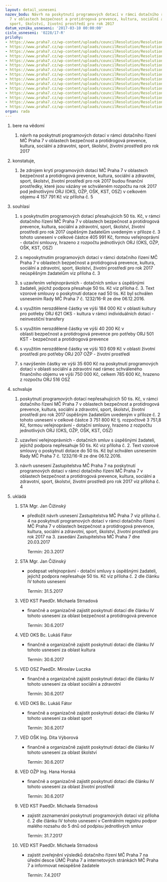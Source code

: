 ```yaml
---
layout: detail_usneseni
nazev_bodu: Návrh na poskytnutí programových dotací v rámci dotačního řízení MČ Praha
  7 v oblastech bezpečnost a protidrogová prevence, kultura, sociální a zdravotní,
  sport, školství, životní prostředí pro rok 2017
datum_vzniku_usneseni: '2017-03-10 00:00:00'
cislo_usneseni: '0228/17-R'
prilohy:
- https://www.praha7.cz/wp-content/uploads/councilResolution/Resolutions/29168/export/M1D_Programove_dotace_2017_poskytnuti_V~177387.doc
- https://www.praha7.cz/wp-content/uploads/councilResolution/Resolutions/29168/export/Prilohac_2_Poskytnutidotaci_RZ_do50tis~177386.xls
- https://www.praha7.cz/wp-content/uploads/councilResolution/Resolutions/29168/export/Prilohac_3_Poskytnutidotaci_RZ_nad50tis~177385.xls
- https://www.praha7.cz/wp-content/uploads/councilResolution/Resolutions/29168/export/M1Z_Programove_dotace_2017_poskytnuti~177384.pdf
- https://www.praha7.cz/wp-content/uploads/councilResolution/Resolutions/29168/export/Usneseni_R_1323_06_12_2016_vyhlasenidotacnihorizeniMCPraha7_2017~177383.pdf
- https://www.praha7.cz/wp-content/uploads/councilResolution/Resolutions/29168/export/Usneseni_R_14_Jmenovanidotacnichkomisi_2017~177382.pdf
- https://www.praha7.cz/wp-content/uploads/councilResolution/Resolutions/29168/export/Usneseni_R_94_Revokace_dotacnikomise_2017_socialni~177381.pdf
- https://www.praha7.cz/wp-content/uploads/councilResolution/Resolutions/29168/export/Pravidla_pro_poskytovani_programove_dotace_MC_Praha_7_pro_rok_2017~177380.pdf
- https://www.praha7.cz/wp-content/uploads/councilResolution/Resolutions/29168/export/zapisDK_AN~177379.pdf
- https://www.praha7.cz/wp-content/uploads/councilResolution/Resolutions/29168/export/Zapisdotacnikomise_2017_kultura_small_AN~177378.pdf
- https://www.praha7.cz/wp-content/uploads/councilResolution/Resolutions/29168/export/zapiszdotacnikomise2017_komplet_AN~177377.pdf
- https://www.praha7.cz/wp-content/uploads/councilResolution/Resolutions/29168/export/Zapisdotacnikomise_2017_sport_AN~177376.pdf
- https://www.praha7.cz/wp-content/uploads/councilResolution/Resolutions/29168/export/ZapistabspodpisemSTA_AN~177375.pdf
- https://www.praha7.cz/wp-content/uploads/councilResolution/Resolutions/29168/export/Zapis_ZP_dotacnikomise_2017_AN~177374.pdf
- https://www.praha7.cz/wp-content/uploads/councilResolution/Resolutions/29168/export/export~296555.pdf
organ: rada
---
```

<ol id="urzList" class="urzList_view"><li id="" class="urzClass1"><span name="1">bere na vědomí</span><ol class="urzOlClass"><li style="text-align: left;" id="" class="urzClass2"><span><p>návrh na poskytnutí programových dotací v rámci dotačního řízení MČ Praha 7 v oblastech bezpečnost a protidrogová prevence, kultura, sociální a zdravotní, sport, školství, životní prostředí pro rok 2017</p></span></li></ol></li><li id="" class="urzClass1"><span name="50">konstatuje,</span><ol class="urzOlClass"><li style="text-align: left;" id="" class="urzClass2"><span><p>že zdrojem krytí programových dotací MČ Praha 7&nbsp;v oblastech bezpečnost a protidrogová prevence, kultura, sociální a zdravotní, sport, školství, životní prostředí pro rok 2017 budou finanční prostředky, které jsou vázány ve schváleném rozpočtu na rok 2017 pod jednotlivými ORJ (OKS, OŽP, OŠK, KST, OSZ) v celkovém objemu 4 157 791 Kč viz příloha č. 5 <br></p></span></li></ol></li><li id="" class="urzClass1"><span name="26">souhlasí</span><ol class="urzOlClass"><li style="text-align: left;" id="" class="urzClass2"><span><p>s poskytnutím programových dotací přesahujících 50 tis. Kč, v rámci dotačního řízení MČ Praha 7 v oblastech&nbsp;bezpečnost a protidrogová prevence, kultura, sociální a zdravotní, sport, školství, životní prostředí pro rok 2017 úspěšným žadatelům uvedeným v příloze č. 3 tohoto usnesení v celkové částce&nbsp;405 991 Kč, formou veřejnoprávní - dotační smlouvy, hrazeno z rozpočtu jednotlivých ORJ (OKS, OŽP, OŠK, KST, OSZ)</p></span></li><li style="text-align: left;" id="" class="urzClass2"><span><p>s neposkytnutím programových dotací v rámci dotačního řízení MČ Praha 7 v oblastech bezpečnost a protidrogová prevence, kultura, sociální a zdravotní, sport, školství, životní prostředí pro rok 2017 neúspěšným žadatelům viz příloha č. 3<br></p></span></li><li style="text-align: left;" id="" class="urzClass2"><span><p>s uzavřením veřejnoprávních - dotačních smluv s úspěšnými žadateli, jejichž podpora přesahuje 50 tis. Kč viz příloha č. 3. Text vzorové smlouvy o poskytnutí dotace nad 50 tis. Kč byl schválen usnesením Rady MČ Praha 7 č. 1232/16-R ze dne 06.12.2016.</p></span></li><li style="text-align: left;" id="" class="urzClass2"><span><p>s využitím nerozdělené částky ve výši 184 000 Kč v oblasti kultury pro potřeby ORJ 621 OKS - kultura v rámci individuálních dotací - neinvestiční transfery<br></p></span></li><li style="text-align: left;" id="" class="urzClass2"><span><p>s využitím nerozdělené částky ve výši 40 200 Kč v oblasti&nbsp;bezpečnost a protidrogová prevence pro potřeby ORJ 501 KST -&nbsp;bezpečnost a protidrogová prevence<br></p></span></li><li style="text-align: left;" id="" class="urzClass2"><span><p>s využitím nerozdělené částky ve výši 103 609 Kč v oblasti&nbsp;životní prostředí pro potřeby ORJ 207 OŽP -&nbsp;životní prostředí<br></p></span></li><li style="text-align: left;" id="" class="urzClass2"><span><p>s navýšením částky ve výši 35 600 Kč na poskytnutí programových dotací v oblasti&nbsp;sociální a zdravotní nad rámec schváleného finančního objemu ve výši 750 000 Kč, celkem 785 600 Kč, hrazeno z rozpočtu ORJ 516 OSZ <br></p></span></li></ol></li><li id="" class="urzClass1"><span name="24">schvaluje</span><ol class="urzOlClass"><li style="text-align: left;" id="" class="urzClass2"><span><p>poskytnutí programových dotací nepřesahujících 50 tis. Kč, v rámci dotačního řízení MČ Praha 7 v oblastech bezpečnost a protidrogová prevence, kultura, sociální a zdravotní, sport, školství, životní prostředí pro rok 2017 úspěšným žadatelům uvedeným v příloze č. 2 tohoto usnesení v celkové částce 3 751 800 Kč tj. rozpočtově 3 751,8 Kč, formou veřejnoprávní - dotační smlouvy, hrazeno z rozpočtu jednotlivých ORJ (OKS, OŽP, OŠK, KST, OSZ)</p></span></li><li style="text-align: left;" id="" class="urzClass2"><span><p>uzavření veřejnoprávních - dotačních smluv s úspěšnými žadateli, jejichž podpora nepřesahuje 50 tis. Kč viz příloha č. 2. Text vzorové smlouvy o poskytnutí dotace do 50 tis. Kč byl schválen usnesením Rady MČ Praha 7 č. 1232/16-R ze dne 06.12.2016.</p></span></li><li style="text-align: left;" id="" class="urzClass2"><span><p>návrh usnesení Zastupitelstva MČ Praha 7 na poskytnutí programových dotací v rámci dotačního řízení MČ Praha 7 v oblastech bezpečnost a protidrogová prevence, kultura, sociální a zdravotní, sport, školství, životní prostředí pro rok 2017 viz příloha č. 4<br></p></span></li></ol></li><li class="urzClass1" id="urzUkoly"><span name="1">ukládá</span><ol class="urzOlClass"><li class="urzClass2"><span><p>STA Mgr. Jan Čižinský</p></span><ul class="urzUlClass"><li class="urzClass3"><span><p>předložit návrh usnesení Zastupitelstva MČ Praha 7 viz příloha č. 4 na poskytnutí programových dotací v rámci dotačního řízení MČ Praha 7 v oblastech bezpečnost a protidrogová prevence, kultura, sociální a zdravotní, sport, školství, životní prostředí pro rok 2017 na 3. zasedání Zastupitelstva MČ Praha 7 dne 20.03.2017</p></span><span class="urzUkolTermin">  Termín:&nbsp;20.3.2017</span></li></ul></li><li class="urzClass2"><span><p>STA Mgr. Jan Čižinský</p></span><ul class="urzUlClass"><li class="urzClass3"><span><p>podepsat veřejnoprávní - dotační smluvy s úspěšnými žadateli, jejichž podpora nepřesahuje 50 tis. Kč viz příloha č. 2 dle článku IV tohoto usnesení</p></span><span class="urzUkolTermin">  Termín:&nbsp;31.5.2017</span></li></ul></li><li class="urzClass2"><span><p>VED KST PaedDr. Michaela Strnadová</p></span><ul class="urzUlClass"><li class="urzClass3"><span><p>finančně a organizačně zajistit poskytnutí dotací dle článku IV tohoto usnesení za oblast bezpečnost a protidrogová prevence</p></span><span class="urzUkolTermin">  Termín:&nbsp;30.6.2017</span></li></ul></li><li class="urzClass2"><span><p>VED OKS Bc. Lukáš Fátor</p></span><ul class="urzUlClass"><li class="urzClass3"><span><p>finančně a organizačně zajistit poskytnutí dotací dle článku IV tohoto usnesení za oblast kultura</p></span><span class="urzUkolTermin">  Termín:&nbsp;30.6.2017</span></li></ul></li><li class="urzClass2"><span><p>VED OSZ PaedDr. Miroslav Luczka</p></span><ul class="urzUlClass"><li class="urzClass3"><span><p>finančně a organizačně zajistit poskytnutí dotací dle článku IV tohoto usnesení za oblast sociální a zdravotní</p></span><span class="urzUkolTermin">  Termín:&nbsp;30.6.2017</span></li></ul></li><li class="urzClass2"><span><p>VED OKS Bc. Lukáš Fátor</p></span><ul class="urzUlClass"><li class="urzClass3"><span><p>finančně a organizačně zajistit poskytnutí dotací dle článku IV tohoto usnesení za oblast sport</p></span><span class="urzUkolTermin">  Termín:&nbsp;30.6.2017</span></li></ul></li><li class="urzClass2"><span><p>VED OŠK Ing. Dita Výborová</p></span><ul class="urzUlClass"><li class="urzClass3"><span><p>finančně a organizačně zajistit poskytnutí dotací dle článku IV tohoto usnesení za oblast školství</p></span><span class="urzUkolTermin">  Termín:&nbsp;30.6.2017</span></li></ul></li><li class="urzClass2"><span><p>VED OŽP Ing. Hana Horská</p></span><ul class="urzUlClass"><li class="urzClass3"><span><p>finančně a organizačně zajistit poskytnutí dotací dle článku IV tohoto usnesení za oblast životní prostředí</p></span><span class="urzUkolTermin">  Termín:&nbsp;30.6.2017</span></li></ul></li><li class="urzClass2"><span><p>VED KST PaedDr. Michaela Strnadová</p></span><ul class="urzUlClass"><li class="urzClass3"><span><p>zajistit zaznamenání poskytnutí programových dotací viz příloha č. 2 dle článku IV tohoto usnesení v Centrálním registru podpor malého rozsahu do 5 dnů od podpisu jednotlivých smluv</p></span><span class="urzUkolTermin">  Termín:&nbsp;31.7.2017</span></li></ul></li><li class="urzClass2"><span><p>VED KST PaedDr. Michaela Strnadová</p></span><ul class="urzUlClass"><li class="urzClass3"><span><p>zajistit zveřejnění výsledků dotačního řízení MČ Praha 7 na úřední desce ÚMČ Praha 7 a internetových stránkách MČ Praha 7 a informovat neúspěšné žadatele</p></span><span class="urzUkolTermin">  Termín:&nbsp;7.4.2017</span></li></ul></li></ol></li></ol>